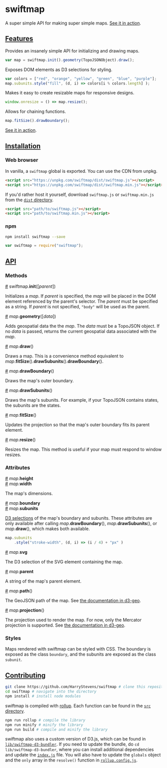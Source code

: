 # swiftmap
A super simple API for making super simple maps. [See it in action](https://bl.ocks.org/harrystevens/5b705c13618e20706675135fd412b6d1).

## <a name="features" href="#features">Features</a>

Provides an insanely simple API for initializing and drawing maps.

```js
var map = swiftmap.init().geometry(TopoJSONObject).draw();
```

Exposes DOM elements as D3 selections for styling.

```js
var colors = ["red", "orange", "yellow", "green", "blue", "purple"];
map.subunits.style("fill", (d, i) => colors[i % colors.length] );
```

Makes it easy to create resizable maps for responsive designs.

```js
window.onresize = () => map.resize();
```

Allows for chaining functions.

```js
map.fitSize().drawBoundary();
```

[See it in action](https://bl.ocks.org/harrystevens/5b705c13618e20706675135fd412b6d1).

## <a name="installation" href="#installation">Installation</a>

### Web browser
In vanilla, a `swiftmap` global is exported. You can use the CDN from unpkg.
```html
<script src="https://unpkg.com/swiftmap/dist/swiftmap.js"></script>
<script src="https://unpkg.com/swiftmap/dist/swiftmap.min.js"></script>
```
If you'd rather host it yourself, download `swiftmap.js` or `swiftmap.min.js` from the [`dist` directory](https://github.com/HarryStevens/swiftmap/tree/master/dist).
```html
<script src="path/to/swiftmap.js"></script>
<script src="path/to/swiftmap.min.js"></script>
```

### npm
```bash
npm install swiftmap --save
```
```js
var swiftmap = require("swiftmap");
```

## <a name="api" href="#api">API</a>

### Methods

<a name="init" href="#init">#</a> swiftmap.<b>init</b>([<i>parent</i>])

Initializes a <i>map</i>. If <i>parent</i> is specified, the <i>map</i> will be placed in the DOM element referenced by the parent's selector. The <i>parent</i> must be specified as a string. If <i>parent</i> is not specified, `"body"` will be used as the parent.

<a name="geometry" href="#geometry">#</a> <i>map</i>.<b>geometry</b>([<i>data</i>])

Adds geospatial data the the <i>map</i>. The <i>data</i> must be a TopoJSON object. If no <i>data</i> is passed, returns the current geospatial data associated with the <i>map</i>.

<a name="draw" href="#draw">#</a> <i>map</i>.<b>draw</b>()

Draws a map. This is a convenience method equivalent to <i>map</i>.<b>fitSize</b>().<b>drawSubunits</b>().<b>drawBoundary</b>().

<a name="drawBoundary" href="#drawBoundary">#</a> <i>map</i>.<b>drawBoundary</b>()

Draws the map's outer boundary.

<a name="drawSubunits" href="#drawSubunits">#</a> <i>map</i>.<b>drawSubunits</b>()

Draws the map's subunits. For example, if your TopoJSON contains states, the subunits are the states.

<a name="fitSize" href="#fitSize">#</a> <i>map</i>.<b>fitSize</b>()

Updates the projection so that the map's outer boundary fits its parent element.

<a name="resize" href="#resize">#</a> <i>map</i>.<b>resize</b>()

Resizes the map. This method is useful if your map must respond to window resizes.

### Attributes

<a name="height" href="#height">#</a> <i>map</i>.<b>height</b><br />
<a name="width" href="#width">#</a> <i>map</i>.<b>width</b>

The map's dimensions.

<a name="boundary" href="#boundary">#</a> <i>map</i>.<b>boundary</b><br />
<a name="subunits" href="#subunits">#</a> <i>map</i>.<b>subunits</b>

[D3 selections](https://github.com/d3/d3-selection) of the map's boundary and subunits. These attributes are only available after calling <i>map</i>.<b>drawBoundary</b>(), <i>map</i>.<b>drawSubunits</b>(), or <i>map</i>.<b>draw</b>(), which makes both available.

```js
map.subunits
    .style("stroke-width", (d, i) => (i / 4) + "px" )
```

<a name="svg" href="#svg">#</a> <i>map</i>.<b>svg</b>

The D3 selection of the SVG element containing the map.

<a name="parent" href="#parent">#</a> <i>map</i>.<b>parent</b>

A string of the map's parent element.

<a name="path" href="#path">#</a> <i>map</i>.<b>path</b>()

The GeoJSON path of the map. See [the documentation in d3-geo](https://github.com/d3/d3-geo#_path).

<a name="projection" href="#projection">#</a> <i>map</i>.<b>projection</b>()

The projection used to render the map. For now, only the Mercator projection is supported. See [the documentation in d3-geo](https://github.com/d3/d3-geo#projections).

### Styles

Maps rendered with swiftmap can be styled with CSS. The boundary is exposed as the class `boundary`, and the subunits are exposed as the class `subunit`.

## <a name="contributing" href="#contributing">Contributing</a>

```bash
git clone https://github.com/HarryStevens/swiftmap # clone this repository
cd swiftmap # navigate into the directory
npm install # install node modules
```

swiftmap is compiled with [rollup](https://github.com/rollup/rollup). Each function can be found in the [`src` directory](https://github.com/HarryStevens/swiftmap/tree/master/lib).

```bash
npm run rollup # compile the library
npm run minify # minify the library
npm run build # compile and minify the library
```

swiftmap also uses a custom version of D3.js, which can be found in [`lib/swiftmap-d3-bundler`](https://github.com/HarryStevens/swiftmap/tree/master/lib/swiftmap-d3-bundler). If you need to update the bundle, do `cd lib/swiftmap-d3-bundler`, where you can install additional dependencies and update the [`index.js`](https://github.com/HarryStevens/swiftmap/blob/master/lib/swiftmap-d3-bundler/index.js) file. You will also have to update the `globals` object and the `only` array in the `resolve()` function in [`rollup.config.js`](https://github.com/HarryStevens/swiftmap/blob/master/rollup.config.js).